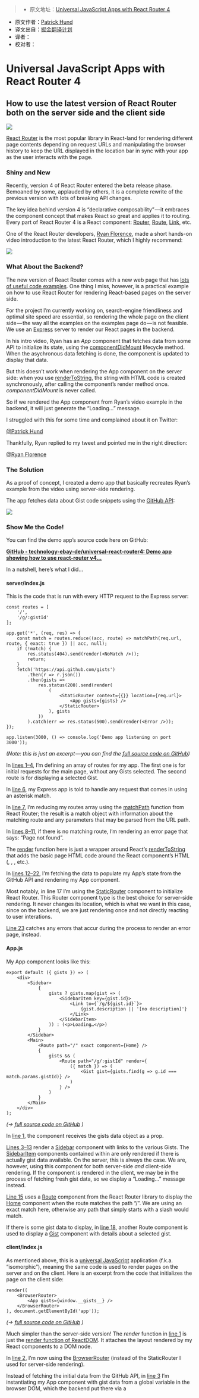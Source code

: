 > * 原文地址：[Universal JavaScript Apps with React Router 4](https://ebaytech.berlin/universal-web-apps-with-react-router-4-15002bb30ccb#.jtt34pxx5)
* 原文作者：[Patrick Hund](https://ebaytech.berlin/@wiekatz)
* 译文出自：[掘金翻译计划](https://github.com/xitu/gold-miner)
* 译者： 
* 校对者：

# Universal JavaScript Apps with React Router 4

## How to use the latest version of React Router both on the server side and the client side

![](https://cdn-images-1.medium.com/max/800/1*BBX9uxldn-I7nVC-0Mkoyw.png)

[React Router](https://github.com/ReactTraining/react-router/tree/v4) is the most popular library in React-land for rendering different page contents depending on request URLs and manipulating the browser history to keep the URL displayed in the location bar in sync with your app as the user interacts with the page.

### Shiny and New

Recently, version 4 of React Router entered the beta release phase. Bemoaned by some, applauded by others, it is a complete rewrite of the previous version with lots of breaking API changes.

The key idea behind version 4 is “declarative composability” — it embraces the component concept that makes React so great and applies it to routing. Every part of React Router 4 is a React component: [Router](https://reacttraining.com/react-router/#router), [Route](https://reacttraining.com/react-router/#route), [Link](https://reacttraining.com/react-router/#link), etc.

One of the React Router developers, [Ryan Florence](https://medium.com/@ryanflorence), made a short hands-on video introduction to the latest React Router, which I highly recommend:

[![](https://i.ytimg.com/vi_webp/a4kqMQorcnE/maxresdefault.webp)](https://www.youtube.com/embed/a4kqMQorcnE?wmode=opaque&widget_referrer=https%3A%2F%2Febaytech.berlin%2Fmedia%2Feef8fc9b113ad77be4f92d4457afbc37%3FpostId%3D15002bb30ccb&enablejsapi=1&origin=https%3A%2F%2Fcdn.embedly.com&widgetid=1)

### What About the Backend?

The new version of React Router comes with a new web page that has [lots of useful code examples](https://reacttraining.com/react-router/examples). One thing I miss, however, is a practical example on how to use React Router for rendering React-based pages on the server side.

For the project I’m currently working on, search-engine friendliness and optimal site speed are essential, so rendering the whole page on the client side — the way all the examples on the examples page do — is not feasible. We use an [Express](http://expressjs.com/) server to render our React pages in the backend.

In his intro video, Ryan has an *App* component that fetches data from some API to initialize its state, using the [componentDidMount](https://facebook.github.io/react/docs/react-component.html#componentdidmount) lifecycle method. When the asychronous data fetching is done, the component is updated to display that data.

But this doesn’t work when rendering the App component on the server side: when you use [renderToString](https://facebook.github.io/react/docs/react-dom-server.html#rendertostring), the string with HTML code is created synchronously, after calling the component’s render method once. *componentDidMount* is never called.

So if we rendered the App component from Ryan’s video example in the backend, it will just generate the “Loading…” message.

I struggled with this for some time and complained about it on Twitter:

[@Patrick Hund](https://twitter.com/wiekatz/status/828966343156305920?ref_src=twsrc%5Etfw)

Thankfully, Ryan replied to my tweet and pointed me in the right direction:

[@Ryan Florence](https://twitter.com/ryanflorence/status/829421261117730816?ref_src=twsrc%5Etfw)

### The Solution

As a proof of concept, I created a demo app that basically recreates Ryan’s example from the video using server-side rendering.

The app fetches data about Gist code snippets using the [GitHub API](https://developer.github.com/v3/):

![](https://cdn-images-1.medium.com/max/800/1*gTFNHBIV-7GBql17KNjeRg.png)

### Show Me the Code!

You can find the demo app’s source code here on GitHub:

[**GitHub - technology-ebay-de/universal-react-router4: Demo app showing how to use react-router v4…**](https://github.com/technology-ebay-de/universal-react-router4)

In a nutshell, here’s what I did…

#### server/index.js

This is the code that is run with every HTTP request to the Express server:

```
const routes = [
    '/',
    '/g/:gistId'
];

app.get('*', (req, res) => {
    const match = routes.reduce((acc, route) => matchPath(req.url, route, { exact: true }) || acc, null);
    if (!match) {
        res.status(404).send(render(<NoMatch />));
        return;
    }
    fetch('https://api.github.com/gists')
        .then(r => r.json())
        .then(gists => 
            res.status(200).send(render(
                (
                    <StaticRouter context={{}} location={req.url}>
                        <App gists={gists} />
                    </StaticRouter>
                ), gists
            ))
        ).catch(err => res.status(500).send(render(<Error />));
});

app.listen(3000, () => console.log('Demo app listening on port 3000'));
```

*(Note: this is just an excerpt — you can find the* [*full source code on GitHub*](https://github.com/technology-ebay-de/universal-react-router4/blob/master/src/server/index.js)*)*

In [lines 1–4](https://gist.github.com/pahund/f07b12859d3dacf87af81a7bb07a341e#file-server-js-L1-L4), I’m defining an array of routes for my app. The first one is for initial requests for the main page, without any Gists selected. The second route is for displaying a selected Gist.

In [line 6](https://gist.github.com/pahund/f07b12859d3dacf87af81a7bb07a341e#file-server-js-L6), my Express app is told to handle any request that comes in using an asterisk match.

In [line 7](https://gist.github.com/pahund/f07b12859d3dacf87af81a7bb07a341e#file-server-js-L7), I’m reducing my routes array using the [matchPath](https://reacttraining.com/react-router/#match) function from React Router; the result is a match object with information about the matching route and any parameters that may be parsed from the URL path.

In [lines 8–11](https://gist.github.com/pahund/f07b12859d3dacf87af81a7bb07a341e#file-server-js-L8-L11), if there is no matching route, I’m rendering an error page that says: “Page not found”.

The [render](https://github.com/technology-ebay-de/universal-react-router4/blob/master/src/server/render.js) function here is just a wrapper around React’s [renderToString](https://facebook.github.io/react/docs/react-dom-server.html#rendertostring) that adds the basic page HTML code around the React component’s HTML (*<html>*, *<head>*, *<body>*, etc.).

In [lines 12–22](https://gist.github.com/pahund/f07b12859d3dacf87af81a7bb07a341e#file-server-js-L12-L21), I’m fetching the data to populate my App’s state from the GitHub API and rendering my App component.

Most notably, in line 17 I’m using the [StaticRouter](https://reacttraining.com/react-router/#staticrouter) component to initialize React Router. This Router component type is the best choice for server-side rendering. It never changes its location, which is what we want in this case, since on the backend, we are just rendering once and not directly reacting to user interations.

[Line 23](https://gist.github.com/pahund/f07b12859d3dacf87af81a7bb07a341e#file-server-js-L22) catches any errors that accur during the process to render an error page, instead.

#### App.js

My App component looks like this:

```
export default ({ gists }) => (
    <div>
        <Sidebar>
            {
                gists ? gists.map(gist => (
                    <SidebarItem key={gist.id}>
                        <Link to={`/g/${gist.id}`}>
                            {gist.description || '[no description]'}
                        </Link>
                    </SidebarItem>
                )) : (<p>Loading…</p>)
            }
        </Sidebar>
        <Main>
            <Route path="/" exact component={Home} />
            {
                gists && (
                    <Route path="/g/:gistId" render={
                        ({ match }) => (
                            <Gist gist={gists.find(g => g.id === match.params.gistId)} />
                        )
                    } />
                )
            }
        </Main>
    </div>
);
```

*(→* *[*full source code on GitHub*](https://github.com/technology-ebay-de/universal-react-router4/blob/master/src/shared/App.js)* *)*

In [line 1](https://gist.github.com/pahund/abcf4a7dd18955356526bd4cf2fe7cee#file-app-js-L1), the component receives the gists data object as a prop.

[Lines 3–13](https://gist.github.com/pahund/abcf4a7dd18955356526bd4cf2fe7cee#file-app-js-L3-L13) render a [Sidebar](https://github.com/technology-ebay-de/universal-react-router4/blob/master/src/shared/Sidebar.js) component with links to the various Gists. The [SidebarItem](https://github.com/technology-ebay-de/universal-react-router4/blob/master/src/shared/SidebarItem.js) components contained within are only rendered if there is actually gist data available. On the server, this is always the case. We are, however, using this component for both server-side *and* client-side rendering. If the component is rendered in the client, we may be in the process of fetching fresh gist data, so we display a “Loading…” message instead.

[Line 15](https://gist.github.com/pahund/abcf4a7dd18955356526bd4cf2fe7cee#file-app-js-L15) uses a [Route](https://reacttraining.com/react-router/#route) component from the React Router library to display the [Home](https://github.com/technology-ebay-de/universal-react-router4/blob/master/src/shared/Home.js) component when the route matches the path “/”. We are using an exact match here, otherwise any path that simply starts with a slash would match.

If there is some gist data to display, in [line 18](https://gist.github.com/pahund/abcf4a7dd18955356526bd4cf2fe7cee#file-app-js-L18), another Route component is used to display a [Gist](https://github.com/technology-ebay-de/universal-react-router4/blob/master/src/shared/Gist.js) component with details about a selected gist.

#### client/index.js

As mentioned above, this is a [universal JavaScript](https://medium.com/@mjackson/universal-javascript-4761051b7ae9#.esxnb0ulu) application (f.k.a. “isomorphic”), meaning the same code is used to render pages on the server and on the client. Here is an excerpt from the code that initializes the page on the client side:

```
render((
    <BrowserRouter>
        <App gists={window.__gists__} />
    </BrowserRouter>
), document.getElementById('app'));
```

*(→* *[*full source code on GitHub*](https://github.com/technology-ebay-de/universal-react-router4/blob/master/src/client/index.js)* *)*

Much simpler than the server-side version! The *render* function in [line 1](https://gist.github.com/pahund/7c8a3f92800003105ca38bf2cf7eb5b6#file-index-js-L1) is just the [render function of ReactDOM](https://facebook.github.io/react/docs/rendering-elements.html#rendering-an-element-into-the-dom). It attaches the layout rendered by my React components to a DOM node.

In [line 2](https://gist.github.com/pahund/7c8a3f92800003105ca38bf2cf7eb5b6#file-index-js-L2), I’m now using the [BrowserRouter](https://reacttraining.com/react-router/#browserrouter) (instead of the StaticRouter I used for server-side rendering).

Instead of fetching the initial data from the GitHub API, in [line 3](https://gist.github.com/pahund/7c8a3f92800003105ca38bf2cf7eb5b6#file-index-js-L3) I’m instantiating my App component with gist data from a global variable in the browser DOM, which the backend put there via a *<script>* tag.

### That’s basically it!

When I open up my app in the browser, I can click on any of the Gists in the sidebar. The client-side React Router makes sure that with each click on a link, the page’s URL is updated and the parts of the page dependent on the new URL are re-rendered. When I hit the browser’s reload button, the backend’s static router makes sure that the same page with the correct data is displayed.